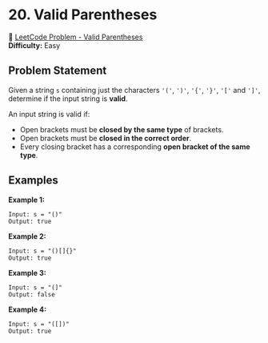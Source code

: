 # 20. Valid Parentheses

🔗 [LeetCode Problem - Valid Parentheses](https://leetcode.com/problems/valid-parentheses/)  
**Difficulty:** Easy

## Problem Statement

Given a string `s` containing just the characters `'('`, `')'`, `'{'`, `'}'`, `'['` and `']'`, determine if the input string is **valid**.

An input string is valid if:
- Open brackets must be **closed by the same type** of brackets.
- Open brackets must be **closed in the correct order**.
- Every closing bracket has a corresponding **open bracket of the same type**.

## Examples

**Example 1:**
```plaintext
Input: s = "()"
Output: true
```

**Example 2:**
```plaintext
Input: s = "()[]{}"
Output: true
```

**Example 3:**
```plaintext
Input: s = "(]"
Output: false
```

**Example 4:**
```plaintext
Input: s = "([])"
Output: true
```
